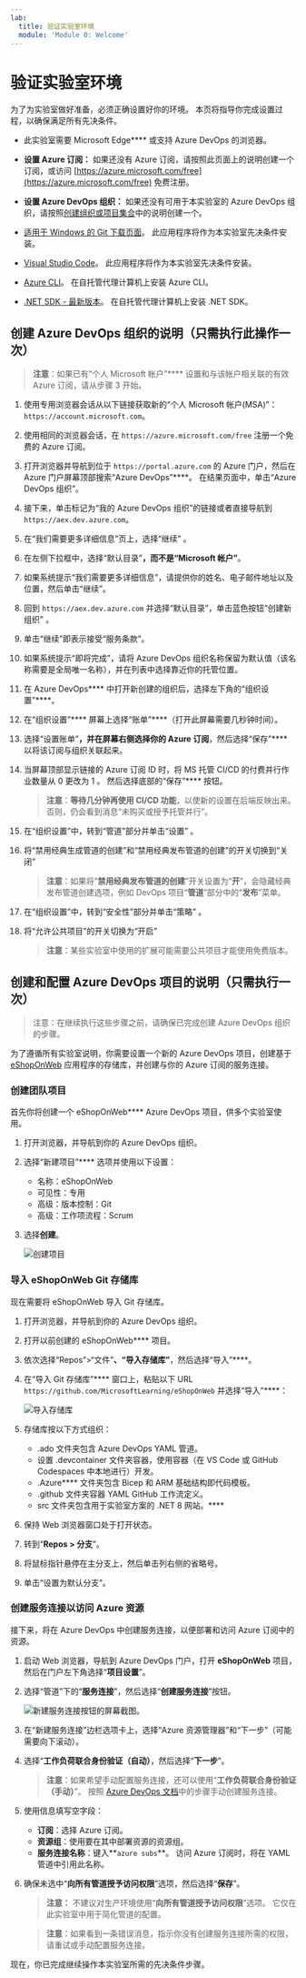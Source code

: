 ```yaml
---
lab:
  title: 验证实验室环境
  module: 'Module 0: Welcome'
---
```


# 验证实验室环境

为了为实验室做好准备，必须正确设置好你的环境。 本页将指导你完成设置过程，以确保满足所有先决条件。

- 此实验室需要 Microsoft Edge**** 或支持 Azure DevOps 的浏览器[](https://learn.microsoft.com/azure/devops/server/compatibility?view=azure-devops#web-portal-supported-browsers)。

- **设置 Azure 订阅：** 如果还没有 Azure 订阅，请按照此页面上的说明创建一个订阅，或访问 [https://azure.microsoft.com/free](https://azure.microsoft.com/free) 免费注册。

- **设置 Azure DevOps 组织：** 如果还没有可用于本实验室的 Azure DevOps 组织，请按照[创建组织或项目集合](https://learn.microsoft.com/azure/devops/organizations/accounts/create-organization)中的说明创建一个。
  
- [适用于 Windows 的 Git 下载页面](https://gitforwindows.org/)。 此应用程序将作为本实验室先决条件安装。

- [Visual Studio Code](https://code.visualstudio.com/)。 此应用程序将作为本实验室先决条件安装。

- [Azure CLI](https://learn.microsoft.com/cli/azure/install-azure-cli)。 在自托管代理计算机上安装 Azure CLI。

- [.NET SDK - 最新版本](https://dotnet.microsoft.com/download/visual-studio-sdks)。 在自托管代理计算机上安装 .NET SDK。

## 创建 Azure DevOps 组织的说明（只需执行此操作一次）

> **注意**：如果已有“个人 Microsoft 帐户”**** 设置和与该帐户相关联的有效 Azure 订阅，请从步骤 3 开始。

1. 使用专用浏览器会话从以下链接获取新的“个人 Microsoft 帐户(MSA)”：`https://account.microsoft.com`。

1. 使用相同的浏览器会话，在 `https://azure.microsoft.com/free` 注册一个免费的 Azure 订阅。

1. 打开浏览器并导航到位于 `https://portal.azure.com` 的 Azure 门户，然后在 Azure 门户屏幕顶部搜索“Azure DevOps”****。 在结果页面中，单击“Azure DevOps 组织”。

1. 接下来，单击标记为“我的 Azure DevOps 组织”的链接或者直接导航到 `https://aex.dev.azure.com`。

1. 在“我们需要更多详细信息”页上，选择“继续” 。

1. 在左侧下拉框中，选择“默认目录”****，而不是“Microsoft 帐户”****。

1. 如果系统提示“我们需要更多详细信息”，请提供你的姓名、电子邮件地址以及位置，然后单击“继续”。

1. 回到 `https://aex.dev.azure.com` 并选择“默认目录”，单击蓝色按钮“创建新组织” 。

1. 单击“继续”即表示接受“服务条款”。

1. 如果系统提示“即将完成”，请将 Azure DevOps 组织名称保留为默认值（该名称需要是全局唯一名称），并在列表中选择靠近你的托管位置。

1. 在 Azure DevOps**** 中打开新创建的组织后，选择左下角的“组织设置”****。

1. 在“组织设置”**** 屏幕上选择“账单”****（打开此屏幕需要几秒钟时间）。

1. 选择“设置账单”****，并在屏幕右侧选择你的 Azure 订阅****，然后选择“保存”**** 以将该订阅与组织关联起来。

1. 当屏幕顶部显示链接的 Azure 订阅 ID 时，将 MS 托管 CI/CD 的付费并行作业数量从 0 更改为 1  。 然后选择底部的“保存”**** 按钮。

   > **注意**：**等待几分钟再使用 CI/CD 功能**，以使新的设置在后端反映出来。 否则，仍会看到消息“未购买或授予托管并行”。

1. 在“组织设置”中，转到“管道”部分并单击“设置”  。

1. 将“禁用经典生成管道的创建”和“禁用经典发布管道的创建”的开关切换到“关闭”

   > **注意**：如果将“**禁用经典发布管道的创建**”开关设置为“**开**”，会隐藏经典发布管道创建选项，例如 DevOps 项目“**管道**”部分中的“**发布**”菜单。

1. 在“组织设置”中，转到“安全性”部分并单击“策略”  。

1. 将“允许公共项目”的开关切换为“开启”

   > **注意**：某些实验室中使用的扩展可能需要公共项目才能使用免费版本。

## 创建和配置 Azure DevOps 项目的说明（只需执行一次）

> 注意：在继续执行这些步骤之前，请确保已完成创建 Azure DevOps 组织的步骤。

为了遵循所有实验室说明，你需要设置一个新的 Azure DevOps 项目，创建基于 [eShopOnWeb](https://github.com/MicrosoftLearning/eShopOnWeb) 应用程序的存储库，并创建与你的 Azure 订阅的服务连接。

### 创建团队项目

首先你将创建一个 eShopOnWeb**** Azure DevOps 项目，供多个实验室使用。

1. 打开浏览器，并导航到你的 Azure DevOps 组织。

1. 选择“新建项目”**** 选项并使用以下设置：
   - 名称：eShopOnWeb
   - 可见性：专用
   - 高级：版本控制：Git
   - 高级：工作项流程：Scrum

1. 选择**创建**。

   ![创建项目](media/create-project.png)

### 导入 eShopOnWeb Git 存储库

现在需要将 eShopOnWeb 导入 Git 存储库。

1. 打开浏览器，并导航到你的 Azure DevOps 组织。

1. 打开以前创建的 eShopOnWeb**** 项目。

1. 依次选择“Repos”>“文件”****、“导入存储库”****，然后选择“导入”****。

1. 在“导入 Git 存储库”**** 窗口上，粘贴以下 URL `https://github.com/MicrosoftLearning/eShopOnWeb` 并选择“导入”****：

   ![导入存储库](media/import-repo.png)

1. 存储库按以下方式组织：

   - .ado 文件夹包含 Azure DevOps YAML 管道。
   - 设置 .devcontainer 文件夹容器，使用容器（在 VS Code 或 GitHub Codespaces 中本地进行）开发。
   - .Azure**** 文件夹包含 Bicep 和 ARM 基础结构即代码模板。
   - .github 文件夹容器 YAML GitHub 工作流定义。
   - src 文件夹包含用于实验室方案的 .NET 8 网站。****

1. 保持 Web 浏览器窗口处于打开状态。  

1. 转到“**Repos > 分支**”。

1. 将鼠标指针悬停在主分支上，然后单击列右侧的省略号。

1. 单击“设置为默认分支”。

### 创建服务连接以访问 Azure 资源

接下来，将在 Azure DevOps 中创建服务连接，以便部署和访问 Azure 订阅中的资源。

1. 启动 Web 浏览器，导航到 Azure DevOps 门户，打开 **eShopOnWeb** 项目，然后在门户左下角选择“**项目设置**”。

1. 选择“管道”下的“**服务连接**”，然后选择“**创建服务连接**”按钮。

   ![新建服务连接按钮的屏幕截图。](media/new-service-connection.png)

1. 在“新建服务连接”边栏选项卡上，选择“Azure 资源管理器”和“下一步”（可能需要向下滚动）。

1. 选择“**工作负荷联合身份验证（自动）**，然后选择“**下一步**”。

   > **注意**：如果希望手动配置服务连接，还可以使用“**工作负荷联合身份验证（手动）**”。 按照 [Azure DevOps 文档](https://learn.microsoft.com/azure/devops/pipelines/library/connect-to-azure)中的步骤手动创建服务连接。

1. 使用信息填写空字段：
    - **订阅**：选择 Azure 订阅。
    - **资源组**：使用要在其中部署资源的资源组。
    - **服务连接名称**：键入**`azure subs`**。 访问 Azure 订阅时，将在 YAML 管道中引用此名称。

1. 确保未选中“**向所有管道授予访问权限**”选项，然后选择“**保存**”。

   > **注意：** 不建议对生产环境使用“**向所有管道授予访问权限**”选项。 它仅在此实验室中用于简化管道的配置。

   > **注意**：如果看到一条错误消息，指示你没有创建服务连接所需的权限，请重试或手动配置服务连接。

现在，你已完成继续操作本实验室所需的先决条件步骤。
